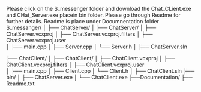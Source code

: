 Please click on the S_messenger folder and download the Chat_CLient.exe and CHat_Server.exe placein bin folder.
Please go through Readme for further details. Readme is place under Documnentation folder
S_messanger/
│
├── ChatServer/
│   ├── ChatServer/
│       ├── ChatServer.vcxproj
│       ├── ChatServer.vcxproj.filters
│       ├── ChatServer.vcxproj.user   
│       ├── main.cpp
│       ├── Server.cpp
│       └── Server.h
│   ├── ChatServer.sln

├── ChatClient/
│   ├── ChatClient/
│        ├── ChatClient.vcxproj
│        ├── ChatClient.vcxproj.filters
│        ├── ChatClient.vcxproj.user   
│        ├── main.cpp
│        ├── Client.cpp
│        └── Client.h
│   ├── ChatClient.sln
├── bin/
│   ├── ChatServer.exe
│   └── ChatClient.exe
├──Documentation/
    ├── Readme.txt
